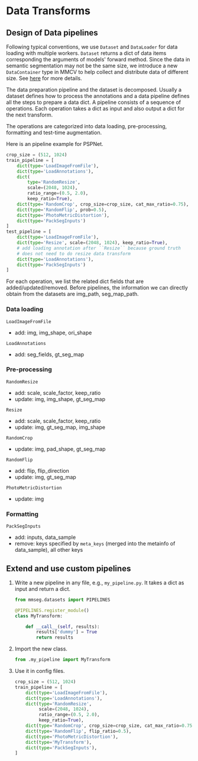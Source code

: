 # Data Transforms

## Design of Data pipelines

Following typical conventions, we use `Dataset` and `DataLoader` for data loading
with multiple workers. `Dataset` returns a dict of data items corresponding
the arguments of models' forward method.
Since the data in semantic segmentation may not be the same size,
we introduce a new `DataContainer` type in MMCV to help collect and distribute
data of different size.
See [here](https://github.com/open-mmlab/mmcv/blob/master/mmcv/parallel/data_container.py) for more details.

The data preparation pipeline and the dataset is decomposed. Usually a dataset
defines how to process the annotations and a data pipeline defines all the steps to prepare a data dict.
A pipeline consists of a sequence of operations. Each operation takes a dict as input and also output a dict for the next transform.

The operations are categorized into data loading, pre-processing, formatting and test-time augmentation.

Here is an pipeline example for PSPNet.

```python
crop_size = (512, 1024)
train_pipeline = [
    dict(type='LoadImageFromFile'),
    dict(type='LoadAnnotations'),
    dict(
        type='RandomResize',
        scale=(2048, 1024),
        ratio_range=(0.5, 2.0),
        keep_ratio=True),
    dict(type='RandomCrop', crop_size=crop_size, cat_max_ratio=0.75),
    dict(type='RandomFlip', prob=0.5),
    dict(type='PhotoMetricDistortion'),
    dict(type='PackSegInputs')
]
test_pipeline = [
    dict(type='LoadImageFromFile'),
    dict(type='Resize', scale=(2048, 1024), keep_ratio=True),
    # add loading annotation after ``Resize`` because ground truth
    # does not need to do resize data transform
    dict(type='LoadAnnotations'),
    dict(type='PackSegInputs')
]
```

For each operation, we list the related dict fields that are added/updated/removed.
Before pipelines, the information we can directly obtain from the datasets are img_path, seg_map_path.

### Data loading

`LoadImageFromFile`

- add: img, img_shape, ori_shape

`LoadAnnotations`

- add: seg_fields, gt_seg_map

### Pre-processing

`RandomResize`

- add: scale, scale_factor, keep_ratio
- update: img, img_shape, gt_seg_map

`Resize`

- add: scale, scale_factor, keep_ratio
- update: img, gt_seg_map, img_shape

`RandomCrop`

- update: img, pad_shape, gt_seg_map

`RandomFlip`

- add: flip, flip_direction
- update: img, gt_seg_map

`PhotoMetricDistortion`

- update: img

### Formatting

`PackSegInputs`

- add: inputs, data_sample
- remove: keys specified by `meta_keys` (merged into the metainfo of data_sample), all other keys

## Extend and use custom pipelines

1. Write a new pipeline in any file, e.g., `my_pipeline.py`. It takes a dict as input and return a dict.

   ```python
   from mmseg.datasets import PIPELINES

   @PIPELINES.register_module()
   class MyTransform:

       def __call__(self, results):
           results['dummy'] = True
           return results
   ```

2. Import the new class.

   ```python
   from .my_pipeline import MyTransform
   ```

3. Use it in config files.

   ```python
   crop_size = (512, 1024)
   train_pipeline = [
       dict(type='LoadImageFromFile'),
       dict(type='LoadAnnotations'),
       dict(type='RandomResize',
            scale=(2048, 1024),
            ratio_range=(0.5, 2.0),
            keep_ratio=True),
       dict(type='RandomCrop', crop_size=crop_size, cat_max_ratio=0.75),
       dict(type='RandomFlip', flip_ratio=0.5),
       dict(type='PhotoMetricDistortion'),
       dict(type='MyTransform'),
       dict(type='PackSegInputs'),
   ]
   ```
